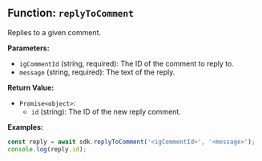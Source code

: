## Function: `replyToComment`

Replies to a given comment.

**Parameters:**

- `igCommentId` (string, required): The ID of the comment to reply to.
- `message` (string, required): The text of the reply.

**Return Value:**

- `Promise<object>`:
  - `id` (string): The ID of the new reply comment.

**Examples:**

```typescript
const reply = await sdk.replyToComment('<igCommentId>', '<message>');
console.log(reply.id);
```
